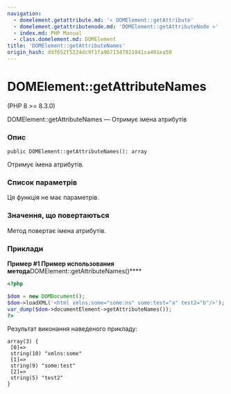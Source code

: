 ```yaml
---
navigation:
  - domelement.getattribute.md: '« DOMElement::getAttribute'
  - domelement.getattributenode.md: 'DOMElement::getAttributeNode »'
  - index.md: PHP Manual
  - class.domelement.md: DOMElement
title: 'DOMElement::getAttributeNames'
origin_hash: ddf652f5224dc9f1fa9671347921941ca401ea50
---
```

# DOMElement::getAttributeNames

(PHP 8 >= 8.3.0)

DOMElement::getAttributeNames — Отримує імена атрибутів

### Опис

```methodsynopsis
public DOMElement::getAttributeNames(): array
```

Отримує імена атрибутів.

### Список параметрів

Ця функція не має параметрів.

### Значення, що повертаються

Метод повертає імена атрибутів.

### Приклади

**Пример #1 Пример использования метода**DOMElement::getAttributeNames()\*\*\*\*

```php
<?php

$dom = new DOMDocument();
$dom->loadXML('<html xmlns:some="some:ns" some:test="a" test2="b"/>');
var_dump($dom->documentElement->getAttributeNames());
?>
```

Результат виконання наведеного прикладу:

```
array(3) {
 [0]=>
 string(10) "xmlns:some"
 [1]=>
 string(9) "some:test"
 [2]=>
 string(5) "test2"
}
```
